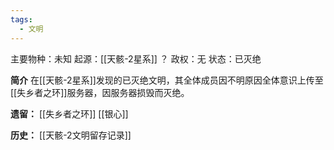 ```yaml
---
tags:
  - 文明
---
```

主要物种：未知
起源：[[天骸-2星系]] ？
政权：无
状态：已灭绝

**简介**
在[[天骸-2星系]]发现的已灭绝文明，其全体成员因不明原因全体意识上传至[[失乡者之环]]服务器，因服务器损毁而灭绝。

**遗留：**
[[失乡者之环]]
[[银心]]

**历史：**
[[天骸-2文明留存记录]]

